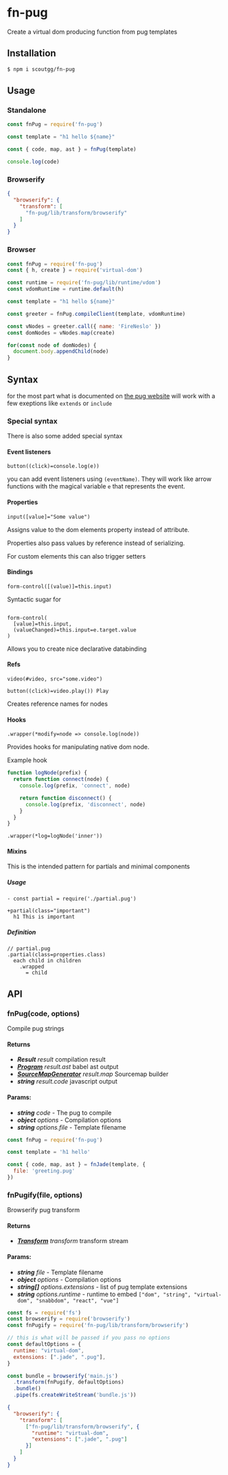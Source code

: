 # fn-pug
Create a virtual dom producing function from pug templates

## Installation
```bash
$ npm i scoutgg/fn-pug
```
## Usage

### Standalone

```js
const fnPug = require('fn-pug')

const template = "h1 hello ${name}"

const { code, map, ast } = fnPug(template)

console.log(code)
```

### Browserify
```json
{
  "browserify": {
    "transform": [
      "fn-pug/lib/transform/browserify"
    ]
  }
}
```

### Browser
```js
const fnPug = require('fn-pug')
const { h, create } = require('virtual-dom')

const runtime = require('fn-pug/lib/runtime/vdom')
const vdomRuntime = runtime.default(h)

const template = "h1 hello ${name}"

const greeter = fnPug.compileClient(template, vdomRuntime)

const vNodes = greeter.call({ name: 'FireNeslo' })
const domNodes = vNodes.map(create)

for(const node of domNodes) {
  document.body.appendChild(node)
}
```


## Syntax
for the most part what is documented on [the pug website](https://pugjs.org) will work with a few exeptions like `extends` or `include`

### Special syntax

There is also some added special syntax

#### Event listeners
```pug
button((click)=console.log(e))
```
you can add event listeners using `(eventName)`.
They will work like arrow functions with the magical variable `e` that represents the event.

#### Properties
```pug
input([value]="Some value")
```
Assigns value to the dom elements property instead of attribute.

Properties also pass values by reference instead of serializing.

For custom elements this can also trigger setters

#### Bindings
```pug
form-control([(value)]=this.input)
```
Syntactic sugar for

```pug

form-control(
  [value]=this.input, 
  (valueChanged)=this.input=e.target.value
)
```

Allows you to create nice declarative databinding

#### Refs
```pug
video(#video, src="some.video")

button((click)=video.play()) Play
```
Creates reference names for nodes

#### Hooks

```pug
.wrapper(*modify=node => console.log(node))
```

Provides hooks for manipulating native dom node.

Example hook

```js
function logNode(prefix) {
  return function connect(node) {
    console.log(prefix, 'connect', node)

    return function disconnect() {
      console.log(prefix, 'disconnect', node)
    }
  }
}

```
```pug
.wrapper(*log=logNode('inner'))
```

#### Mixins

This is the intended pattern for partials and minimal components

##### Usage
```pug
- const partial = require('./partial.pug')

+partial(class="important")
  h1 This is important
```

##### Definition
```pug
// partial.pug
.partial(class=properties.class)
  each child in children
    .wrapped
      = child
```
## API

### fnPug(code, options)
Compile pug strings

#### Returns
* ***Result*** *result* compilation result
* ***[Program](https://babeljs.io/docs/en/next/babel-types.html#program)*** *result.ast* babel ast output
* ***[SourceMapGenerator](https://www.npmjs.com/package/source-map#sourcemapgenerator)*** *result.map* Sourcemap builder
* ***string*** *result.code* javascript output

#### Params:
* ***string*** *code* - The pug to compile
* ***object*** *options* - Compilation options
* ***string*** *options.file* - Template filename

```js
const fnPug = require('fn-pug')

const template = 'h1 hello'

const { code, map, ast } = fnJade(template, {
  file: 'greeting.pug'
})

```

### fnPugify(file, options)
Browserify pug transform

#### Returns
* ***[Transform](https://www.npmjs.com/package/through2)*** *transform* transform stream

#### Params:
* ***string*** *file* - Template filename
* ***object*** *options* - Compilation options
* ***string[]*** *options.extensions* - list of pug template extensions
* ***string*** *options.runtime* - runtime to embed `["dom", "string", "virtual-dom", "snabbdom", "react", "vue"]`

```js
const fs = require('fs')
const browserify = require('browserify') 
const fnPugify = require('fn-pug/lib/transform/browserify')

// this is what will be passed if you pass no options
const defaultOptions = {
  runtime: "virtual-dom",
  extensions: [".jade", ".pug"],
}

const bundle = browserify('main.js')
  .transform(fnPugify, defaultOptions)
  .bundle()
  .pipe(fs.createWriteStream('bundle.js'))
```

```json
{
  "browserify": {
    "transform": [
      ["fn-pug/lib/transform/browserify", {
        "runtime": "virtual-dom",
        "extensions": [".jade", ".pug"]
      }]
    ]
  }
}
```